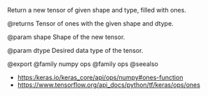 Return a new tensor of given shape and type, filled with ones.

@returns
    Tensor of ones with the given shape and dtype.

@param shape
Shape of the new tensor.

@param dtype
Desired data type of the tensor.

@export
@family numpy ops
@family ops
@seealso
+ <https:/keras.io/keras_core/api/ops/numpy#ones-function>
+ <https://www.tensorflow.org/api_docs/python/tf/keras/ops/ones>
